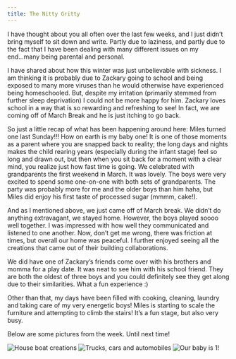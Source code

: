 ```yaml
---
title: The Nitty Gritty
---
```


I have thought about you all often over the last few weeks, and I just didn’t bring myself to sit down and write. Partly due to laziness, and partly due to the fact that I have been dealing with many different issues on my end...many being parental and personal.

I have shared about how this winter was just unbelievable with sickness. I am thinking it is probably due to Zackary going to school and being exposed to many more viruses than he would otherwise have experienced being homeschooled. But, despite my irritation (primarily stemmed from further sleep deprivation) I could not be more happy for him. Zackary loves school in a way that is so rewarding and refreshing to see! In fact, we are coming off of March Break and he is just itching to go back.

So just a little recap of what has been happening around here: Miles turned one last Sunday!!! How on earth is my baby one! It is one of those moments as a parent where you are snapped back to reality; the long days and nights makes the child rearing years (especially during the infant stage) feel so long and drawn out, but then when you sit back for a moment with a clear mind, you realize just how fast time is going. We celebrated with grandparents the first weekend in March. It was lovely. The boys were very excited to spend some one-on-one with both sets of grandparents. The party was probably more for me and the older boys than him haha, but Miles did enjoy his first taste of processed sugar (mmmm, cake!).

And as I mentioned above, we just came off of March break. We didn’t do anything extravagant, we stayed home. However, the boys played soooo well together. I was impressed with how well they communicated and listened to one another. Now, don’t get me wrong, there was friction at times, but overall our home was peaceful. I further enjoyed seeing all the creations that came out of their building collaborations.

We did have one of Zackary’s friends come over with his brothers and momma for a play date. It was neat to see him with his school friend. They are both the oldest of three boys and you could definitely see they get along due to their similarities. What a fun experience :)

Other than that, my days have been filled with cooking, cleaning, laundry and taking care of my very energetic boys! Miles is starting to scale the furniture and attempting to climb the stairs! It’s a fun stage, but also very busy.

Below are some pictures from the week.
Until next time!

![House boat creations](/images/house-boat-creations.jpg)
![Trucks, cars and automobiles](/images/tracks-cars-automobiles.jpg)
![Our baby is 1!](/images/miles-is-one.jpg)
